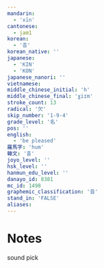 ```yaml
---
mandarin:
  - 'xīn'
cantonese:
  - jam1
korean:
  - '흠'
korean_native: ''
japanese:
  - 'KIN'
  - 'KON'
japanese_nanori: ''
vietnamese:
middle_chinese_initial: 'h'
middle_chinese_final: 'ɣiɪm'
stroke_count: 13
radical: '欠'
skip_number: '1-9-4'
grade_level: '名'
pos: ''
english:
  - 'be pleased'
羅馬字: 'hum'
韓文: '훔'
joyo_level: ''
hsk_level: ''
hanmun_edu_level: ''
danayo_id: 8381
mc_id: 1498
graphemic_classification: '音'
stand_in: 'FALSE'
aliases:
---
```


# Notes
sound pick
